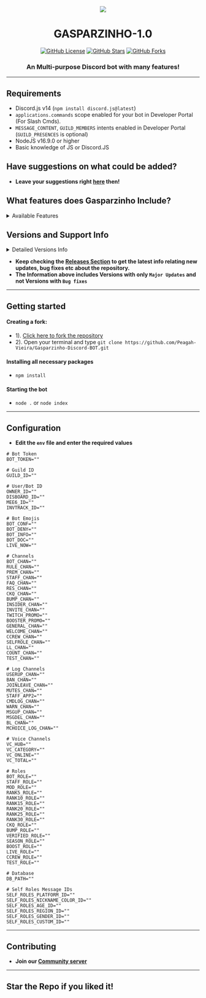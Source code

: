 **<p align="center"> <img src="https://cdn.discordapp.com/icons/1029848897167835177/cf7be122279d1fd2432ee255a2f82859.png?size=4096" /> </p>**


<h1 align="center"> GASPARZINHO-1.0  </h1>
<p align="center">
<a href="https://github.com/Peagah-Vieira/Gasparzinho-Discord-BOT/blob/master/LICENSE"><img alt="GitHub License" src="https://img.shields.io/github/license/Peagah-Vieira/Gasparzinho-Discord-BOT?style=for-the-badge"></a>
<a href="https://github.com/Peagah-Vieira/Gasparzinho-Discord-BOT"><img alt="GitHub Stars" src="https://img.shields.io/github/stars/Peagah-Vieira/Gasparzinho-Discord-BOT?style=for-the-badge"></a> 
<a href="https://github.com/Peagah-Vieira/Gasparzinho-Discord-BOT/network"><img alt="GitHub Forks" src="https://img.shields.io/github/forks/Peagah-Vieira/Gasparzinho-Discord-BOT?style=for-the-badge"></a>
<h3 align="center">An Multi-purpose Discord bot with many features!</h3>

---

## Requirements
- Discord.js v14 (`npm install discord.js@latest`)
- `applications.commands` scope enabled for your bot in Developer Portal (For Slash Cmds).
- `MESSAGE_CONTENT`, `GUILD_MEMBERS` intents enabled in Developer Portal (`GUILD_PRESENCES` is optional)
- NodeJS v16.9.0 or higher
- Basic knowledge of JS or Discord.JS

## Have suggestions on what could be added?
- **Leave your suggestions right [here](https://github.com/Peagah-Vieira/Gasparzinho-Discord-BOT/discussions/1) then!**

## What features does Gasparzinho Include?

<details><summary>Available Features</summary>

| Features             | Availability |
| -------------------- | ------------ |
| User Info            |     ✅       |
| Server Info          |     ✅       |
| Music Commands       |     ✅       |
| Welcome Message      |     ✅       |
| Leave Message        |     ✅       |
| Auto Role            |     ✅       |
| Role ADD/REMOVE      |     ✅       |

</details>

## Versions and Support Info

<details><summary>Detailed Versions Info</summary>

|              Gasparzinho Versions                      | Support Status |
| ------------------------------------------------------ | -------------- |
| v1.5.0-alpha (Strutural Changes)                       |       Available          |
| v1.0.0-alpha (Inicial Features)                        |       discontinued       |

</details>

- **Keep checking the [Releases Section](https://github.com/Peagah-Vieira/Gasparzinho-Discord-BOT/releases) to get the latest info relating new updates, bug fixes etc about the repository.**
- **The Information above includes Versions with only `Major Updates` and not Versions with `Bug fixes`**

---

## Getting started
#### Creating a fork:
- 1). [Click here to fork the repository](https://github.com/Peagah-Vieira/Gasparzinho-Discord-BOT)
- 2). Open your terminal and type `git clone https://github.com/Peagah-Vieira/Gasparzinho-Discord-BOT.git`
#### Installing all necessary packages
- `npm install`
#### Starting the bot
- `node .` or `node index` 

---

## Configuration
- **Edit the `env` file and enter the  required values**
```env
# Bot Token
BOT_TOKEN=""

# Guild ID
GUILD_ID=""

# User/Bot ID
OWNER_ID=""
DISBOARD_ID=""
MEE6_ID=""
INVTRACK_ID=""

# Bot Emojis
BOT_CONF=""
BOT_DENY=""
BOT_INFO=""
BOT_DOC=""
LIVE_NOW=""

# Channels
BOT_CHAN=""
RULE_CHAN=""
PREM_CHAN=""
STAFF_CHAN=""
FAQ_CHAN=""
RES_CHAN=""
CKQ_CHAN=""
BUMP_CHAN=""
INSIDER_CHAN=""
INVITE_CHAN=""
TWITCH_PROMO=""
BOOSTER_PROMO=""
GENERAL_CHAN=""
WELCOME_CHAN=""
CCREW_CHAN=""
SELFROLE_CHAN=""
LL_CHAN=""
COUNT_CHAN=""
TEST_CHAN=""

# Log Channels
USERUP_CHAN=""
BAN_CHAN=""
JOINLEAVE_CHAN=""
MUTES_CHAN=""
STAFF_APP2=""
CMDLOG_CHAN=""
WARN_CHAN=""
MSGUP_CHAN=""
MSGDEL_CHAN=""
BL_CHAN=""
MCHOICE_LOG_CHAN=""

# Voice Channels
VC_HUB=""
VC_CATEGORY=""
VC_ONLINE=""
VC_TOTAL=""

# Roles
BOT_ROLE=""
STAFF_ROLE=""
MOD_ROLE=""
RANK5_ROLE=""
RANK10_ROLE=""
RANK15_ROLE=""
RANK20_ROLE=""
RANK25_ROLE=""
RANK30_ROLE=""
CKQ_ROLE=""
BUMP_ROLE=""
VERIFIED_ROLE=""
SEASON_ROLE=""
BOOST_ROLE=""
LIVE_ROLE=""
CCREW_ROLE=""
TEST_ROLE=""

# Database
DB_PATH=""

# Self Roles Message IDs
SELF_ROLES_PLATFORM_ID=""
SELF_ROLES_NICKNAME_COLOR_ID=""
SELF_ROLES_AGE_ID=""
SELF_ROLES_REGION_ID=""
SELF_ROLES_GENDER_ID=""
SELF_ROLES_CUSTOM_ID=""
```
---

## Contributing
- **Join our [Community server](https://discord.gg/6wwhYF4TB3)**

---

## Star the Repo if you liked it!
